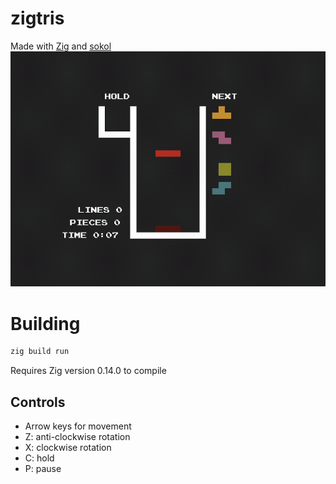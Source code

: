 # zigtris
Made with [Zig](https://github.com/ziglang/zig) and [sokol](https://github.com/floooh/sokol-zig)
![zigtris.gif](assets/zigtris.gif)

# Building
```bash
zig build run
```

Requires Zig version 0.14.0 to compile

## Controls
- Arrow keys for movement
- Z: anti-clockwise rotation
- X: clockwise rotation 
- C: hold
- P: pause
